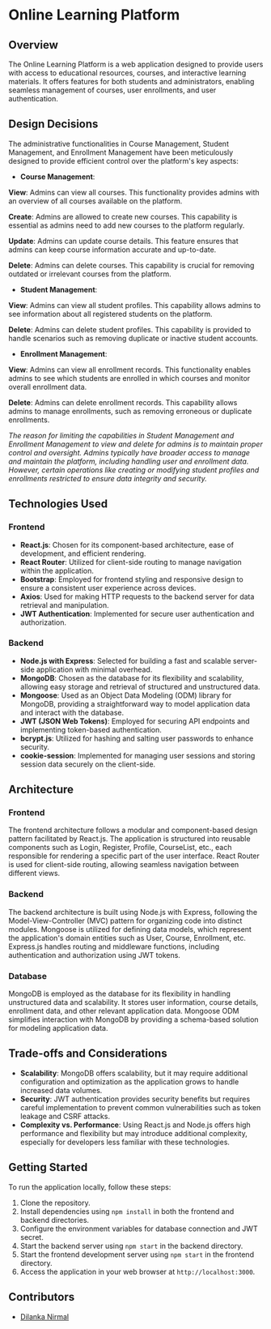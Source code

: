 
# Online Learning Platform

## Overview
The Online Learning Platform is a web application designed to provide users with access to educational resources, courses, and interactive learning materials. It offers features for both students and administrators, enabling seamless management of courses, user enrollments, and user authentication.

## Design Decisions
The administrative functionalities in Course Management, Student Management, and Enrollment Management have been meticulously designed to provide efficient control over the platform's key aspects:

- **Course Management**:

**View**: Admins can view all courses. This functionality provides admins with an overview of all courses available on the platform.

**Create**: Admins are allowed to create new courses. This capability is essential as admins need to add new courses to the platform regularly.

**Update**: Admins can update course details. This feature ensures that admins can keep course information accurate and up-to-date.

**Delete**: Admins can delete courses. This capability is crucial for removing outdated or irrelevant courses from the platform.

- **Student Management**:

**View**: Admins can view all student profiles. This capability allows admins to see information about all registered students on the platform.

**Delete**: Admins can delete student profiles. This capability is provided to handle scenarios such as removing duplicate or inactive student accounts.

- **Enrollment Management**:

**View**: Admins can view all enrollment records. This functionality enables admins to see which students are enrolled in which courses and monitor overall enrollment data.

**Delete**: Admins can delete enrollment records. This capability allows admins to manage enrollments, such as removing erroneous or duplicate enrollments.

*The reason for limiting the capabilities in Student Management and Enrollment Management to view and delete for admins is to maintain proper control and oversight. Admins typically have broader access to manage and maintain the platform, including handling user and enrollment data. However, certain operations like creating or modifying student profiles and enrollments restricted to ensure data integrity and security.*

## Technologies Used
### Frontend
- **React.js**: Chosen for its component-based architecture, ease of development, and efficient rendering.
- **React Router**: Utilized for client-side routing to manage navigation within the application.
- **Bootstrap**: Employed for frontend styling and responsive design to ensure a consistent user experience across devices.
- **Axios**: Used for making HTTP requests to the backend server for data retrieval and manipulation.
- **JWT Authentication**: Implemented for secure user authentication and authorization.

### Backend
- **Node.js with Express**: Selected for building a fast and scalable server-side application with minimal overhead.
- **MongoDB**: Chosen as the database for its flexibility and scalability, allowing easy storage and retrieval of structured and unstructured data.
- **Mongoose**: Used as an Object Data Modeling (ODM) library for MongoDB, providing a straightforward way to model application data and interact with the database.
- **JWT (JSON Web Tokens)**: Employed for securing API endpoints and implementing token-based authentication.
- **bcrypt.js**: Utilized for hashing and salting user passwords to enhance security.
- **cookie-session**: Implemented for managing user sessions and storing session data securely on the client-side.

## Architecture
### Frontend
The frontend architecture follows a modular and component-based design pattern facilitated by React.js. The application is structured into reusable components such as Login, Register, Profile, CourseList, etc., each responsible for rendering a specific part of the user interface. React Router is used for client-side routing, allowing seamless navigation between different views.

### Backend
The backend architecture is built using Node.js with Express, following the Model-View-Controller (MVC) pattern for organizing code into distinct modules. Mongoose is utilized for defining data models, which represent the application's domain entities such as User, Course, Enrollment, etc. Express.js handles routing and middleware functions, including authentication and authorization using JWT tokens.

### Database
MongoDB is employed as the database for its flexibility in handling unstructured data and scalability. It stores user information, course details, enrollment data, and other relevant application data. Mongoose ODM simplifies interaction with MongoDB by providing a schema-based solution for modeling application data.

## Trade-offs and Considerations
- **Scalability**: MongoDB offers scalability, but it may require additional configuration and optimization as the application grows to handle increased data volumes.
- **Security**: JWT authentication provides security benefits but requires careful implementation to prevent common vulnerabilities such as token leakage and CSRF attacks.
- **Complexity vs. Performance**: Using React.js and Node.js offers high performance and flexibility but may introduce additional complexity, especially for developers less familiar with these technologies.

## Getting Started
To run the application locally, follow these steps:
1. Clone the repository.
2. Install dependencies using `npm install` in both the frontend and backend directories.
3. Configure the environment variables for database connection and JWT secret.
4. Start the backend server using `npm start` in the backend directory.
5. Start the frontend development server using `npm start` in the frontend directory.
6. Access the application in your web browser at `http://localhost:3000`.

## Contributors
- [Dilanka Nirmal](https://github.com/Dilanka-Nirmal)


